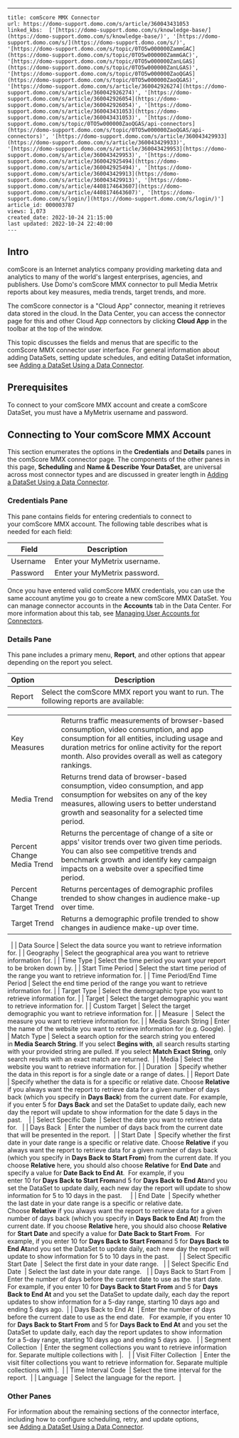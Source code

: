 ---
    title: comScore MMX Connector
    url: https://domo-support.domo.com/s/article/360043431053
    linked_kbs:  ['[https://domo-support.domo.com/s/knowledge-base/](https://domo-support.domo.com/s/knowledge-base/)', '[https://domo-support.domo.com/s/](https://domo-support.domo.com/s/)', '[https://domo-support.domo.com/s/topic/0TO5w000000ZammGAC](https://domo-support.domo.com/s/topic/0TO5w000000ZammGAC)', '[https://domo-support.domo.com/s/topic/0TO5w000000ZanLGAS](https://domo-support.domo.com/s/topic/0TO5w000000ZanLGAS)', '[https://domo-support.domo.com/s/topic/0TO5w000000ZaoQGAS](https://domo-support.domo.com/s/topic/0TO5w000000ZaoQGAS)', '[https://domo-support.domo.com/s/article/360042926274](https://domo-support.domo.com/s/article/360042926274)', '[https://domo-support.domo.com/s/article/360042926054](https://domo-support.domo.com/s/article/360042926054)', '[https://domo-support.domo.com/s/article/360043431053](https://domo-support.domo.com/s/article/360043431053)', '[https://domo-support.domo.com/s/topic/0TO5w000000ZaoQGAS/api-connectors](https://domo-support.domo.com/s/topic/0TO5w000000ZaoQGAS/api-connectors)', '[https://domo-support.domo.com/s/article/360043429933](https://domo-support.domo.com/s/article/360043429933)', '[https://domo-support.domo.com/s/article/360043429953](https://domo-support.domo.com/s/article/360043429953)', '[https://domo-support.domo.com/s/article/360042925494](https://domo-support.domo.com/s/article/360042925494)', '[https://domo-support.domo.com/s/article/360043429913](https://domo-support.domo.com/s/article/360043429913)', '[https://domo-support.domo.com/s/article/4408174643607](https://domo-support.domo.com/s/article/4408174643607)', '[https://domo-support.domo.com/s/login/](https://domo-support.domo.com/s/login/)']
    article_id: 000003787
    views: 1,073
    created_date: 2022-10-24 21:15:00
    last updated: 2022-10-24 22:40:00
    ---



Intro
-----


comScore is an Internet analytics company providing marketing data and analytics to many of the world's largest enterprises, agencies, and publishers. Use Domo's comScore MMX connector to pull Media Metrix reports about key measures, media trends, target trends, and more.




The comScore connector is a "Cloud App" connector, meaning it retrieves data stored in the cloud. In the Data Center, you can access the connector page for this and other Cloud App connectors by clicking **Cloud App** in the toolbar at the top of the window.




This topic discusses the fields and menus that are specific to the comScore MMX connector user interface. For general information about adding DataSets, setting update schedules, and editing DataSet information, see [Adding a DataSet Using a Data Connector](/s/article/360042926274 "Adding a DataSet Using a Data Connector").


Prerequisites
-------------


To connect to your comScore MMX account and create a comScore DataSet, you must have a MyMetrix username and password.


Connecting to Your comScore MMX Account
---------------------------------------


This section enumerates the options in the **Credentials** and **Details** panes in the comScore MMX connector page. The components of the other panes in this page, **Scheduling** and **Name & Describe Your DataSet**, are universal across most connector types and are discussed in greater length in [Adding a DataSet Using a Data Connector](/s/article/360042926274 "Adding a DataSet Using a Data Connector").


### Credentials Pane


This pane contains fields for entering credentials to connect to your comScore MMX account. The following table describes what is needed for each field:  




| **Field** | **Description** |
| --- | --- |
| Username  | Enter your MyMetrix username. |
| Password | Enter your MyMetrix password. |


Once you have entered valid comScore MMX credentials, you can use the same account anytime you go to create a new comScore MMX DataSet. You can manage connector accounts in the **Accounts** tab in the Data Center. For more information about this tab, see [Managing User Accounts for Connectors](/s/article/360042926054 "Managing User Accounts for Connectors").


### Details Pane


This pane includes a primary menu, **Report**, and other options that appear depending on the report you select.




| **Option** | **Description** |
| --- | --- |
| Report | Select the comScore MMX report you want to run. The following reports are available:

|  |  |
| --- | --- |
| Key Measures | Returns traffic measurements of browser-based consumption, video consumption, and app consumption for all entities, including usage and duration metrics for online activity for the report month. Also provides overall as well as category rankings.   |
| Media Trend | Returns trend data of browser-based consumption, video consumption, and app consumption for websites on any of the key measures, allowing users to better understand growth and seasonality for a selected time period.   |
| Percent Change Media Trend | Returns the percentage of change of a site or apps' visitor trends over two given time periods. You can also see competitive trends and benchmark growth  and identify key campaign impacts on a website over a specified time period. |
| Percent Change Target Trend | Returns percentages of demographic profiles trended to show changes in audience make-up over time. |
| Target Trend | Returns a demographic profile trended to show changes in audience make-up over time.  |

  |
| Data Source | Select the data source you want to retrieve information for. |
| Geography | Select the geographical area you want to retrieve information for. |
| Time Type | Select the time period you want your report to be broken down by. |
| Start Time Period | Select the start time period of the range you want to retrieve information for. |
| Time Period/End Time Period | Select the end time period of the range you want to retrieve information for. |
| Target Type | Select the demographic type you want to retrieve information for. |
| Target | Select the target demographic you want to retrieve information for. |
| Custom Target | Select the target demographic you want to retrieve information for. |
| Measure  | Select the measure you want to retrieve information for. |
| Media Search String | Enter the name of the website you want to retrieve information for (e.g. Google).  |
| Match Type | Select a search option for the search string you entered in **Media Search String**. If you select **Begins with**, all search results starting with your provided string are pulled. If you select **Match Exact String**, only search results with an exact match are returned.  |
| Media | Select the website you want to retrieve information for. |
| Duration  | Specify whether the data in this report is for a single date or a range of dates. |
| Report Date  | Specify whether the data is for a specific or relative date. Choose **Relative** if you always want the report to retrieve data for a given number of days back (which you specify in **Days Back**) from the current date. For example, if you enter 5 for **Days Back** and set the DataSet to update daily, each new day the report will update to show information for the date 5 days in the past.    |
| Select Specific Date  | Select the date you want to retrieve data for.   |
| Days Back  | Enter the number of days back from the current date that will be presented in the report.  |
| Start Date  | Specify whether the first date in your date range is a specific or relative date. Choose **Relative** if you always want the report to retrieve data for a given number of days back (which you specify in **Days Back to Start From**) from the current date. If you choose **Relative** here, you should also choose **Relative** for **End Date** and specify a value for **Date Back to End At**. 
For example, if you enter 10 for **Days Back to Start From**and 5 for **Days Back to End At**and you set the DataSet to update daily, each new day the report will update to show information for 5 to 10 days in the past.     |
| End Date  | Specify whether the last date in your date range is a specific or relative date. Choose **Relative** if you always want the report to retrieve data for a given number of days back (which you specify in **Days Back to End At**) from the current date. If you choose **Relative** here, you should also choose **Relative** for **Start Date** and specify a value for **Date Back to Start From**. 
For example, if you enter 10 for **Days Back to Start From**and 5 for **Days Back to End At**and you set the DataSet to update daily, each new day the report will update to show information for 5 to 10 days in the past.      |
| Select Specific Start Date  | Select the first date in your date range.   |
| Select Specific End Date  | Select the last date in your date range.   |
| Days Back to Start From  | Enter the number of days before the current date to use as the start date.  
For example, if you enter 10 for **Days Back to Start From** and 5 for **Days Back to End At** and you set the DataSet to update daily, each day the report updates to show information for a 5-day range, starting 10 days ago and ending 5 days ago.  |
| Days Back to End At  | Enter the number of days before the current date to use as the end date.  
For example, if you enter 10 for **Days Back to Start From** and 5 for **Days Back to End At** and you set the DataSet to update daily, each day the report updates to show information for a 5-day range, starting 10 days ago and ending 5 days ago.   |
| Segment Collection  | Enter the segment collections you want to retrieve information for. Separate multiple collections with |.   |
| Visit Filter Collection  | Enter the visit filter collections you want to retrieve information for. Separate multiple collections with |.  |
| Time Interval Code  | Select the time interval for the report.  |
| Language  | Select the language for the report.  |


### Other Panes


For information about the remaining sections of the connector interface, including how to configure scheduling, retry, and update options, see [Adding a DataSet Using a Data Connector](/s/article/360042926274).

